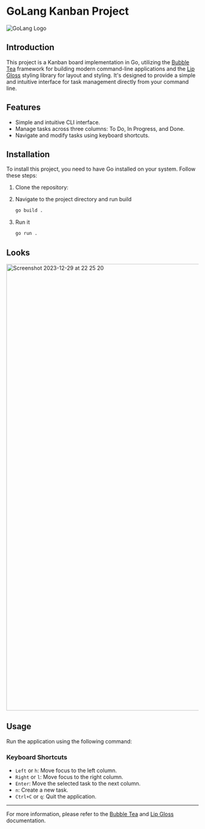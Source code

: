 # GoLang Kanban Project

![GoLang Logo](https://github.com/rfyiamcool/golang_logo/blob/master/png/golang_20.png)


## Introduction

This project is a Kanban board implementation in Go, utilizing the [Bubble Tea](https://github.com/charmbracelet/bubbletea) framework for building modern command-line applications and the [Lip Gloss](https://github.com/charmbracelet/lipgloss) styling library for layout and styling. It's designed to provide a simple and intuitive interface for task management directly from your command line.

## Features

- Simple and intuitive CLI interface.
- Manage tasks across three columns: To Do, In Progress, and Done.
- Navigate and modify tasks using keyboard shortcuts.

## Installation

To install this project, you need to have Go installed on your system. Follow these steps:

1. Clone the repository:

2. Navigate to the project directory and run build
    ```bash
    go build .
3. Run it
    ```bash
    go run .
    

## Looks
<img width="1168" alt="Screenshot 2023-12-29 at 22 25 20" src="https://github.com/igormomc/Golang-KanbanBoard/assets/60653284/532a2ba8-c5e6-4ab6-b836-93fdcb752a01">



## Usage

Run the application using the following command:

### Keyboard Shortcuts

- `Left` or `h`: Move focus to the left column.
- `Right` or `l`: Move focus to the right column.
- `Enter`: Move the selected task to the next column.
- `n`: Create a new task.
- `Ctrl+C` or `q`: Quit the application.

---

For more information, please refer to the [Bubble Tea](https://github.com/charmbracelet/bubbletea) and [Lip Gloss](https://github.com/charmbracelet/lipgloss) documentation.
